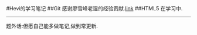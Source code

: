 #Hevi的学习笔记
##Git
感谢廖雪峰老湿的经验贡献.[link](http://www.liaoxuefeng.com/wiki/0013739516305929606dd18361248578c67b8067c8c017b000)
##HTML5
在学习中.

---
题外话:但愿自己能多做笔记,做到常更新.